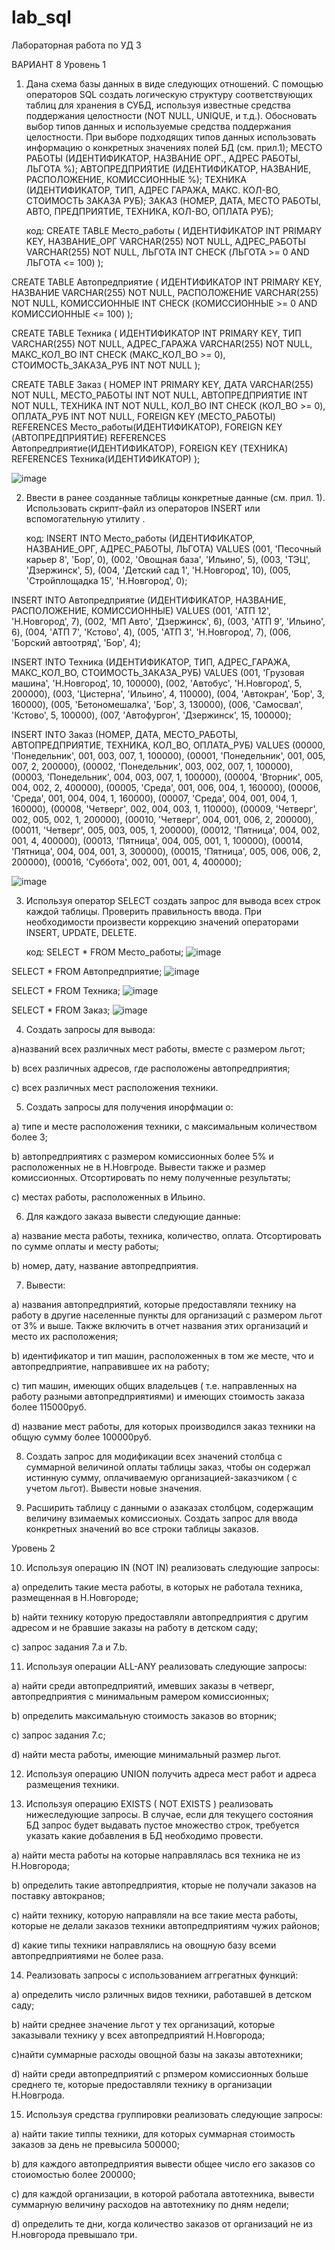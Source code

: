 # lab_sql
Лабораторная работа по УД 3 



ВАРИАНТ 8
Уровень 1


1) Дана схема базы данных в виде следующих отношений.  С помощью операторов SQL создать логическую структуру соответствующих таблиц для хранения в СУБД, используя известные средства поддержания целостности (NOT NULL, UNIQUE, и т.д.). Обосновать выбор типов данных и используемые средства поддержания целостности. При выборе подходящих типов данных использовать информацию о конкретных значениях полей БД (см. прил.1);
МЕСТО РАБОТЫ (ИДЕНТИФИКАТОР, НАЗВАНИЕ ОРГ., АДРЕС РАБОТЫ, ЛЬГОТА %);
АВТОПРЕДПРИЯТИЕ (ИДЕНТИФИКАТОР, НАЗВАНИЕ, РАСПОЛОЖЕНИЕ, КОМИCСИOННЫЕ %); 
ТЕХНИКА (ИДЕНТИФИКАТОР, ТИП, АДРЕС ГАРАЖА, МАКС. КОЛ-ВО, СТОИМОСТЬ ЗАКАЗА РУБ); 
ЗАКАЗ (НОМЕР, ДАТА, МЕСТО РАБОТЫ, АВТО, ПРЕДПРИЯТИЕ, ТЕХНИКА, КОЛ-ВО, ОПЛАТА РУБ);

   код:
CREATE TABLE Место_работы (
    ИДЕНТИФИКАТОР INT PRIMARY KEY, 
    НАЗВАНИЕ_ОРГ VARCHAR(255) NOT NULL,
    АДРЕС_РАБОТЫ VARCHAR(255) NOT NULL,
    ЛЬГОТА INT CHECK (ЛЬГОТА >= 0 AND ЛЬГОТА <= 100)
);

CREATE TABLE Автопредприятие (
    ИДЕНТИФИКАТОР INT PRIMARY KEY,
    НАЗВАНИЕ VARCHAR(255) NOT NULL,
    РАСПОЛОЖЕНИЕ VARCHAR(255) NOT NULL,
    КОМИССИОННЫЕ INT CHECK (КОМИССИОННЫЕ >= 0 AND КОМИССИОННЫЕ <= 100)
);

CREATE TABLE Техника (
    ИДЕНТИФИКАТОР INT PRIMARY KEY,
    ТИП VARCHAR(255) NOT NULL,
    АДРЕС_ГАРАЖА VARCHAR(255) NOT NULL,
    МАКС_КОЛ_ВО INT CHECK (МАКС_КОЛ_ВО >= 0),
    СТОИМОСТЬ_ЗАКАЗА_РУБ INT NOT NULL
);

CREATE TABLE Заказ (
    НОМЕР INT PRIMARY KEY,
    ДАТА VARCHAR(255) NOT NULL,
    МЕСТО_РАБОТЫ INT NOT NULL,
    АВТОПРЕДПРИЯТИЕ INT NOT NULL,
    ТЕХНИКА INT NOT NULL,
    КОЛ_ВО INT CHECK (КОЛ_ВО >= 0),
    ОПЛАТА_РУБ INT NOT NULL,
    FOREIGN KEY (МЕСТО_РАБОТЫ) REFERENCES Место_работы(ИДЕНТИФИКАТОР),
    FOREIGN KEY (АВТОПРЕДПРИЯТИЕ) REFERENCES Автопредприятие(ИДЕНТИФИКАТОР),
    FOREIGN KEY (ТЕХНИКА) REFERENCES Техника(ИДЕНТИФИКАТОР)
);

![image](https://github.com/user-attachments/assets/d787568d-5740-40f7-964d-f1b4b8ef2bff)




2) Ввести в ранее созданные таблицы конкретные данные (см. прил. 1). Использовать скрипт-файл из операторов INSERT или вспомогательную утилиту .

   код:
INSERT INTO Место_работы (ИДЕНТИФИКАТОР, НАЗВАНИЕ_ОРГ, АДРЕС_РАБОТЫ, ЛЬГОТА)
VALUES
(001, 'Песочный карьер 8', 'Бор', 0),
(002, 'Овощная база', 'Ильино', 5),
(003, 'ТЭЦ', 'Дзержинск', 5),
(004, 'Детский сад 1', 'Н.Новгород', 10),
(005, 'Стройплощадка 15', 'Н.Новгород', 0);

INSERT INTO Автопредприятие (ИДЕНТИФИКАТОР, НАЗВАНИЕ, РАСПОЛОЖЕНИЕ, КОМИССИОННЫЕ)
VALUES
(001, 'АТП 12', 'Н.Новгород', 7),
(002, 'МП Авто', 'Дзержинск', 6),
(003, 'АТП 9', 'Ильино', 6),
(004, 'АТП 7', 'Кстово', 4),
(005, 'АТП 3', 'Н.Новгород', 7),
(006, 'Борский автоотряд', 'Бор', 4);

INSERT INTO Техника (ИДЕНТИФИКАТОР, ТИП, АДРЕС_ГАРАЖА, МАКС_КОЛ_ВО, СТОИМОСТЬ_ЗАКАЗА_РУБ)
VALUES
(001, 'Грузовая машина', 'Н.Новгород', 10, 100000),
(002, 'Автобус', 'Н.Новгород', 5, 200000),
(003, 'Цистерна', 'Ильино', 4, 110000),
(004, 'Автокран', 'Бор', 3, 160000),
(005, 'Бетономешалка', 'Бор', 3, 130000),
(006, 'Самосвал', 'Кстово', 5, 100000),
(007, 'Автофургон', 'Дзержинск', 15, 100000);

INSERT INTO Заказ (НОМЕР, ДАТА, МЕСТО_РАБОТЫ, АВТОПРЕДПРИЯТИЕ, ТЕХНИКА, КОЛ_ВО, ОПЛАТА_РУБ)
VALUES
(00000, 'Понедельник', 001, 003, 007, 1, 100000),
(00001, 'Понедельник', 001, 005, 007, 2, 200000),
(00002, 'Понедельник', 003, 002, 007, 1, 100000),
(00003, 'Понедельник', 004, 003, 007, 1, 100000),
(00004, 'Вторник', 005, 004, 002, 2, 400000),
(00005, 'Среда', 001, 006, 004, 1, 160000),
(00006, 'Среда', 001, 004, 004, 1, 160000),
(00007, 'Среда', 004, 001, 004, 1, 160000),
(00008, 'Четверг', 002, 004, 003, 1, 110000),
(00009, 'Четверг', 002, 005, 002, 1, 200000),
(00010, 'Четверг', 004, 001, 006, 2, 200000),
(00011, 'Четверг', 005, 003, 005, 1, 200000),
(00012, 'Пятница', 004, 002, 001, 4, 400000),
(00013, 'Пятница', 004, 005, 001, 1, 100000),
(00014, 'Пятница', 004, 004, 001, 3, 300000),
(00015, 'Пятница', 005, 006, 006, 2, 200000),
(00016, 'Суббота', 002, 001, 001, 4, 400000);

![image](https://github.com/user-attachments/assets/1456a945-351c-42b0-bbc3-d36872a68a85)


3) Используя оператор SELECT создать запрос для вывода всех строк каждой таблицы. Проверить правильность ввода. При необходимости произвести коррекцию значений операторами INSERT, UPDATE, DELETE. 

   код:
SELECT * FROM Место_работы;
![image](https://github.com/user-attachments/assets/f2071a2d-88aa-46c7-afe4-b602f5fa56bd)

SELECT * FROM Автопредприятие;
![image](https://github.com/user-attachments/assets/28ce563d-7709-4617-9568-704478bf742f)

SELECT * FROM Техника;
![image](https://github.com/user-attachments/assets/491b28aa-5d7e-4983-832e-384a456f9f21)

SELECT * FROM Заказ;
![image](https://github.com/user-attachments/assets/3ef2b320-fe4b-4eb1-a3cf-406c82c93f11)


4) Создать запросы для вывода:
   
  a)названий всех различных мест работы, вместе с размером льгот;
  
  b) всех различных адресов, где расположены автопредприятия;
  
  c) всех различных мест расположения техники.
  

5) Создать запросы для получения инорфмации о:
   
  a) типе и месте расположения техники, с максимальным количеством более 3;

  b) автопредприятиях с размером комиссионных более 5% и расположенных не в Н.Новгроде. Вывести также и размер комиссионных. Отсортировать по нему полученные результаты;
  
  c) местах работы, расположенных в Ильино.

  
6) Для каждого заказа вывести следующие данные:
    
  a) название места работы,  техника, количество, оплата. Отсортировать по сумме оплаты и месту работы;
  
  b) номер, дату, название автопредприятия.
  

7) Вывести:
    
  a) названия автопредприятий, которые предоставляли технику на работу в другие населенные пункты для организаций с размером льгот от 3% и выше. Также включить в отчет названия этих организаций и место их расположения;

  b) идентификатор и тип машин, расположенных в том же месте, что и автопредприятие, направившее их на работу;
  
  c) тип машин, имеющих общих владельцев ( т.е. направленных на работу разными автопредприятиями) и имеющих стоимость заказа более 115000руб.
  
  d) название мест работы, для которых производился заказ техники на общую сумму более 100000руб.


8) Создать запрос для модификации всех значений столбца с суммарной величиной оплаты таблицы заказ, чтобы он содержал истинную сумму, оплачиваемую организацией-заказчиком ( с учетом льгот). Вывести новые значения.
    

9) Расширить таблицу с данными о азаказах столбцом, содержащим величину взимаемых комиссионых. Создать запрос для ввода конкретных значений во все строки таблицы заказов.
    

Уровень 2


10) Используя операцию IN (NOT IN)  реализовать следующие запросы:
    
  a) определить такие места работы, в которых не работала техника, размещенная в Н.Новгороде;
  
  b) найти технику которую предоставляли автопредприятия с другим адресом и не бравшие заказы на работу в детском саду;
  
  c) запрос задания 7.а и 7.b.

11) Используя операции ALL-ANY реализовать следующие запросы:
    
  a) найти среди автопредприятий, имевших заказы в четверг, автопредприятия с минимальным рамером комиссионных;

  b) определить максимальную стоимость заказов во вторник;
  
  c) запрос задания 7.с;
  
  d) найти места работы, имеющие минимальный размер льгот.
  

12) Используя операцию UNION получить адреса мест работ и адреса размещения техники.
    

13) Используя операцию EXISTS ( NOT EXISTS ) реализовать нижеследующие запросы. В случае, если для текущего состояния БД запрос будет выдавать пустое множество строк, требуется указать какие добавления в БД необходимо провести.
    
  a) найти места работы на которые направлялась вся техника не из Н.Новгорода;

  b) определить такие автопредприятия, кторые не получали заказов на поставку автокранов;
  
  c) найти технику, которую направляли на все такие места работы, которые не делали заказов техники автопредприятиям чужих районов;
  
  d) какие типы техники направлялись на овощную базу всеми автопредприятиями не более раза.
  

14) Реализовать запросы с использованием аггрегатных функций:
    
  a) определить число рзличных видов техники, работавшей в детском саду;

  b) найти среднее значение льгот у тех организаций, которые заказывали технику у всех автопредприятий Н.Новгорода;
  
  c)найти суммарные расходы овощной базы на заказы автотехники;
  
  d) найти среди автопредприятий с рпзмером комиссионных больше среднего те, которые предоставляли технику в организации Н.Новгрода.
  

15) Используя средства группировки реализовать следующие запросы:
    
  a) найти такие типпы техники, для которых суммарная стоимость заказов за день не превысила 500000;

  b) для каждого автопредприятия вывести общее число его заказов со стоиомостью более 200000;
  
  c) для каждой организации, в которой работала автотехника, вывести суммарную величину расходов на автотехнику по дням недели;
  
  d) определить те дни, когда количество заказов от организаций не из Н.новгорода превышало три.
  


